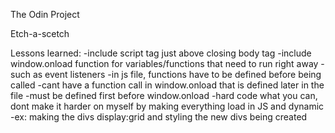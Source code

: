 The Odin Project

Etch-a-scetch

Lessons learned:
    -include script tag just above closing body tag
    -include window.onload function for variables/functions that need to run right away
        -such as event listeners
    -in js file, functions have to be defined before being called
        -cant have a function call in window.onload that is defined later in the file
            -must be defined first before window.onload
    -hard code what you can, dont make it harder on myself by making everything load in JS and dynamic
        -ex: making the divs display:grid and styling the new divs being created
